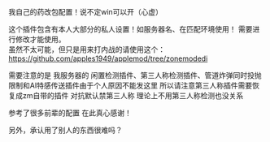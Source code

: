 我自己的药改包配置！说不定win可以开（心虚）  

这个插件包含有本人大部分的私人设置！如服务器名、在匹配环境使用！ 需要进行修改才能使用。  
虽然不太可能，但只是用来打内战的请使用这个：https://github.com/apples1949/applemod/tree/zonemodedi  

需要注意的是 我服务器的 闲置检测插件、第三人称检测插件、管道炸弹同时投抛限制和AI特感传送插件由于个人原因不能发这里 所以请注意第三人称插件需要恢复成zm自带的插件 对抗默认禁第三人称 理论上不用第三人称检测也没关系  

参考了很多前辈的配置 在此真心感谢！  

另外，承认用了别人的东西很难吗？